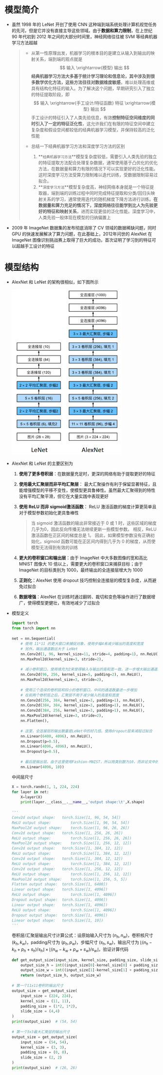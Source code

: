 # 模型简介

- 虽然 1998 年的 LeNet 开创了使用 CNN 这种端到端系统处理计算机视觉任务的先河，但是它并没有直接主导这些领域。由于**数据和算力限制**，在上世纪 90 年代初到 2012 年之间的大部分时间里，神经网络往往被 SVM 等经典机器学习方法超越

  > - 从第一性原理出发，机器学习的根本目的是建立从输入到输出的映射关系，端到端的观点就是
  >   $$
  >   输入 \xrightarrow{模型} 输出
  >   $$
  >   **经典机器学习方法大多基于统计学习理论和信息论，其中涉及到很多数学优化方法，这些方法往往对数据维度敏感**，难以处理高维或具有结构化特征的输入。为了解决这个问题，早期研究引入了独立的特征提取阶段，即
  >   $$
  >   输入 \xrightarrow{手工设计/特征函数} 特征 \xrightarrow{模型} 输出
  >   $$
  >   手工设计的特征引入了人类先验信息，有效**控制特征空间维度的同时引入了一定的特征泛化性**，这允许我们在有限的特征空间中建立复杂度和假设空间都较低的经典机器学习模型，并保持较高的泛化性能
  >
  > - 总结一下经典机器学习方法和深度学习方法的区别
  >   1. **`经典机器学习方法`**模型复杂度较低，需要引入人类先验的独立的特征提取方法配合处理复杂数据，通常使用基于凸优化的优化方法，在数据量和算力有限的情况下可以实现更好的泛化性能。这时深度学习方法受算力限制难以迭代训练，受数据限制容易过拟合。
  >   2. **`深度学习方法`**模型复杂度高，神经网络本身就是一个特征提取器，端到端的训练过程中同时完成特征提取和分类/回归头映射关系的学习，通常使用迭代的随机梯度下降方法进行训练。**在数据量和算力充足的情况下，深度网络往往能学到比人为先验更好的特征和映射关系**，进而实现更佳的泛化性能。深度学习中，人类先验一般体现在模型的归纳偏置上

- 2009 年 ImageNet 数据集的发布彻底消除了 CV 领域的数据稀缺问题，同时 GPU 的快速发展解决了算力问题，在此基础上，2012年问世的 AlexNet 在 ImageNet 图像识别挑战赛上取得了巨大的成功，首次证明了学习到的特征可以超越手工设计的特征



# 模型结构

- AlexNet 和 LeNet 的架构很相似，如下图所示

  <img src="img/image-20240816195005845.png" alt="image-20240816195005845" style="zoom: 55%;" />

- AlexNet 和 LeNet 的主要区别为

  1. **使用了更多卷积层**：在数据量充足时，更深的网络有助于提取更好的特征

  2. **使用最大汇聚层而非平均汇聚层**： 最大汇聚操作有利于保留显著特征，且能增强模型的平移不变性，使模型更具鲁棒性。虽然最大汇聚得到的特性没有平均汇聚平滑，但它在大量实践中表现更好

  3. **使用 ReLU 而非 sigmoid激活函数**： ReLU 激活函数的梯度计算更简单且对于模型参数初始化更具鲁棒性

     > 当 sigmoid 激活函数的输出非常接近于 0 或 1 时，这些区域的梯度几乎为0，因此反向传播无法继续更新一些模型参数。 相反，ReLU 激活函数在正区间的梯度总是 1。 因此，如果模型参数没有正确初始化，sigmoid 函数可能在正区间内得到几乎为 0 的梯度，从而使模型无法得到有效的训练

  4. **更大的卷积窗口和输出层**：由于 ImageNet 中大多数图像的宽和高比 MNIST 图像大 10 倍以上，需要更大的卷积窗口来捕获目标；由于 ImageNet 的目标类别为 1000，最终输出的全连接层增大为 1000

  5. **正则化**：AlexNet 使用 dropout 技巧控制全连接层的模型复杂度，从而避免过拟合

  6. **数据增强**：AlexNet 在训练时通过翻转、裁切和变色等操作进行了数据增广，使得模型更健壮，有效地减少了过拟合

- 模型定义

  ```python
  import torch
  from torch import nn
  
  net = nn.Sequential(
      # 使用 11*11 的更大窗口来捕捉对象，使用步幅4来减少输出的高度和宽度
      # 另外，输出通道数远大于 LeNet
      nn.Conv2d(1, 96, kernel_size=11, stride=4, padding=1), nn.ReLU(),
      nn.MaxPool2d(kernel_size=3, stride=2),
      
      # 减小卷积窗口，使用填充为2来使得输入与输出的高和宽一致，进一步增大输出通道数
      nn.Conv2d(96, 256, kernel_size=5, padding=2), nn.ReLU(),
      nn.MaxPool2d(kernel_size=3, stride=2),
      
      # 使用三个连续的卷积层和较小的卷积窗口，中间的通道数量进一步增加
      # 在前两个卷积层之后，汇聚层不用于减少输入的高度和宽度
      nn.Conv2d(256, 384, kernel_size=3, padding=1), nn.ReLU(),
      nn.Conv2d(384, 384, kernel_size=3, padding=1), nn.ReLU(),
      nn.Conv2d(384, 256, kernel_size=3, padding=1), nn.ReLU(),
      nn.MaxPool2d(kernel_size=3, stride=2),
      nn.Flatten(),
      
      # 这里，全连接层的输出数量是LeNet中的好几倍。使用dropout层来减轻过拟合
      nn.Linear(6400, 4096), nn.ReLU(),
      nn.Dropout(p=0.5),
      nn.Linear(4096, 4096), nn.ReLU(),
      nn.Dropout(p=0.5),
      
      # 最后是输出层。由于这里使用Fashion-MNIST，所以用类别数为10，而非论文中的1000
      nn.Linear(4096, 10))
  ```

  中间层尺寸

  ```python
  X = torch.randn(1, 1, 224, 224)
  for layer in net:
      X=layer(X)
      print(layer.__class__.__name__,'output shape:\t',X.shape)
      
  '''
  Conv2d output shape:	 torch.Size([1, 96, 54, 54])
  ReLU output shape:	     torch.Size([1, 96, 54, 54])
  MaxPool2d output shape:	 torch.Size([1, 96, 26, 26])
  Conv2d output shape:	 torch.Size([1, 256, 26, 26])
  ReLU output shape:	 	 torch.Size([1, 256, 26, 26])
  MaxPool2d output shape:	 torch.Size([1, 256, 12, 12])
  Conv2d output shape:	 torch.Size([1, 384, 12, 12])
  ReLU output shape:	     torch.Size([1, 384, 12, 12])
  Conv2d output shape:	 torch.Size([1, 384, 12, 12])
  ReLU output shape:	     torch.Size([1, 384, 12, 12])
  Conv2d output shape:	 torch.Size([1, 256, 12, 12])
  ReLU output shape:	     torch.Size([1, 256, 12, 12])
  MaxPool2d output shape:	 torch.Size([1, 256, 5, 5])
  Flatten output shape:	 torch.Size([1, 6400])
  Linear output shape:	 torch.Size([1, 4096])
  ReLU output shape:	     torch.Size([1, 4096])
  Dropout output shape:	 torch.Size([1, 4096])
  Linear output shape:	 torch.Size([1, 4096])
  ReLU output shape:	     torch.Size([1, 4096])
  Dropout output shape:	 torch.Size([1, 4096])
  Linear output shape:	 torch.Size([1, 10])
  '''
  ```

  卷积层/汇聚层输出尺寸计算公式：设原始输入尺寸为 $(n_h, n_w)$，卷积核尺寸 $(k_h,k_w)$，padding尺寸为 $(p_h,p_w)$，步幅尺寸 $(s_h, s_w)$，输出尺寸为 $\left\lfloor\left(n_{h}-k_{h}+p_{h}+s_{h}\right) / s_{h}\right\rfloor \times\left\lfloor\left(n_{w}-k_{w}+p_{w}+s_{w}\right) / s_{w}\right\rfloor$，验证计算代码

  ```python
  def get_output_size(input_size, kernel_size, padding_size, slide_size):
      output_size_h = int((input_size[0]-kernel_size[0] + padding_size[0] + slide_size[0])/slide_size[0])
      output_size_w = int((input_size[1]-kernel_size[1] + padding_size[1] + slide_size[1])/slide_size[1])
      return (output_size_h, output_size_w)
  
  # 第一个11x11卷积的输出尺寸
  output_size = get_output_size(
      input_size = (224, 224),
      kernel_size = (11, 11), 
      padding_size = (1*2, 1*2),
      slide_size = (4,4)
  )
  print(output_size)  # (54, 54)
  
  # 第一个3x3最大汇聚层的输出尺寸
  output_size = get_output_size(
      input_size = (54, 54),
      kernel_size = (3, 3), 
      padding_size = (0, 0),
      slide_size = (2, 2)
  )
  print(output_size)  # (26, 26)
  ```

  